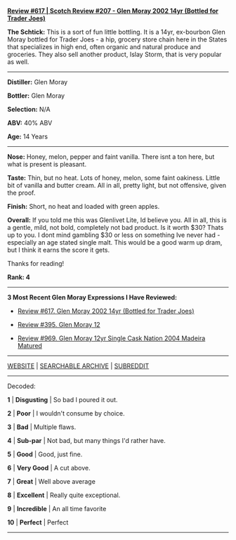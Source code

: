 
[**Review #617 | Scotch Review #207 - Glen Moray 2002 14yr (Bottled for Trader Joes)**]( https://t8ke.review/review-617-glen-moray-2002-14yr-trader-joes/)

**The Schtick:** This is a sort of fun little bottling. It is a 14yr, ex-bourbon Glen Moray bottled for Trader Joes - a hip, grocery store chain here in the States that specializes in high end, often organic and natural produce and groceries. They also sell another product, Islay Storm, that is very popular as well.

-----

**Distiller:** Glen Moray

**Bottler:** Glen Moray

**Selection:** N/A

**ABV:**  40% ABV

**Age:** 14 Years 

-----

**Nose:**  Honey, melon, pepper and faint vanilla. There isnt a ton here, but what is present is pleasant. 

**Taste:** Thin, but no heat. Lots of honey, melon, some faint oakiness. Little bit of vanilla and butter cream. All in all, pretty light, but not offensive, given the proof.

**Finish:** Short, no heat and loaded with green apples. 

**Overall:** If you told me this was Glenlivet Lite, Id believe you. All in all, this is a gentle, mild, not bold, completely not bad product. Is it worth $30? Thats up to you. I dont mind gambling $30 or less on something Ive never had - especially an age stated single malt. This would be a good warm up dram, but I think it earns the score it gets. 

Thanks for reading!

**Rank: 4**

----- 

**3 Most Recent Glen Moray Expressions I Have Reviewed:** 

- [Review #617. Glen Moray 2002 14yr (Bottled for Trader Joes)]( https://t8ke.review/review-617-glen-moray-2002-14yr-trader-joes/) 

- [Review #395. Glen Moray 12]( https://t8ke.review/review-395-glen-moray-12/) 

- [Review #969. Glen Moray 12yr Single Cask Nation 2004 Madeira Matured]( https://t8ke.review/review-969-glen-moray-12yr-single-cask-nation-2004-madeira-cask/) 

-----

[WEBSITE](https://t8ke.review) | [SEARCHABLE ARCHIVE](https://t8ke.review/review-archive/) | [SUBREDDIT](https://reddit.com/r/t8kereviews)

-----

Decoded:

**1** | **Disgusting** | So bad I poured it out.

**2** | **Poor** | I wouldn't consume by choice.

**3** | **Bad** | Multiple flaws.

**4** | **Sub-par** | Not bad, but many things I'd rather have.

**5** | **Good** | Good, just fine.

**6** | **Very Good** | A cut above.

**7** | **Great** | Well above average

**8** | **Excellent** | Really quite exceptional.

**9** | **Incredible** | An all time favorite

**10** | **Perfect** | Perfect

----

